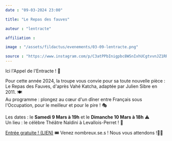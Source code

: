 ```yaml
---
date : "09-03-2024 23:00"

title: "Le Repas des fauves"

auteur : "lentracte" 

affiliation : 

image : "/assets/fildactus/evenements/03-09-lentracte.png"

source : "https://www.instagram.com/p/C3atPPbInigpbc8WSnIxhUCgtvvnJZ1RRm4iKE0/"
---
```


Ici l'Appel de l'Entracte ! 📢

Pour cette année 2024, la troupe vous convie pour sa toute nouvelle pièce : Le Repas des Fauves, d'après Vahé Katcha, adaptée par Julien Sibre en 2011. 🍽️  
Au programme : plongez au cœur d'un dîner entre Français sous l'Occupation, pour le meilleur et pour le pire ! 🎭

Les dates : le __Samedi 9 Mars à 19h__ et le __Dimanche 10 Mars à 18h__ ⚠️  
Un lieu : le célèbre Théâtre Naldini à Levallois-Perret ! 📍

[Entrée gratuite ! (LIEN)](https://www.helloasso.com/associations/l-entracte-etudiante/evenements/l-entracte-presente-le-repas-des-fauves) 🎟️
Venez nombreux.se.s ! Nous vous attendons !👨‍🍳
